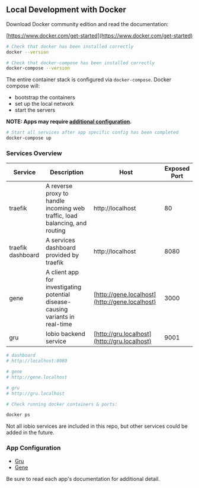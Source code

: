 ## Local Development with Docker

Download Docker community edition and read the documentation:

[https://www.docker.com/get-started](https://www.docker.com/get-started)

```bash
# Check that docker has been installed correctly
docker --version

# Check that docker-compose has been installed correctly
docker-compose --version
```

The entire container stack is configured via `docker-compose`.  Docker compose will:

- bootstrap the containers
- set up the local network
- start the servers

__NOTE: Apps may require [additional configuration](#app-configuration).__

```bash
# Start all services after app specific config has been completed
docker-compose up
```

### Services Overview

| Service | Description | Host | Exposed Port |
|---------|-------------|----- | -------------|
| traefik | A reverse proxy to handle incoming web traffic, load balancing, and routing | http://localhost | 80 |
| traefik dashboard | A services dashboard provided by traefik | http://localhost | 8080 |
| gene | A client app for investigating potential disease-causing variants in real-time | [http://gene.localhost](http://gene.localhost) | 3000 |
| gru | Iobio backend service | [http://gru.localhost](http://gru.localhost) | 9001 |

```bash
# dashboard
# http://localhost:8080

# gene
# http://gene.localhost

# gru
# http://gru.localhost

# Check running docker containers & ports:

docker ps
```

Not all iobio services are included in this repo, but other services could be added in the future.

### App Configuration

- [Gru](./03-gru.md)
- [Gene](./04-gene.md)

Be sure to read each app's documentation for additional detail.
